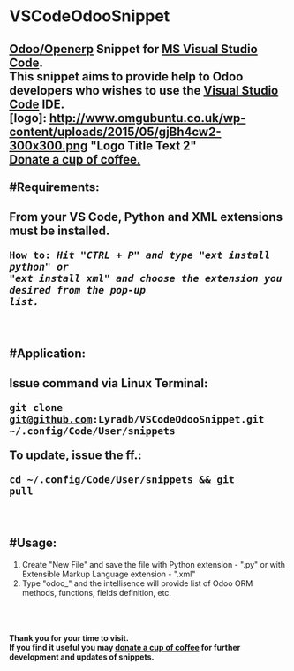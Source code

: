 # <b>VSCodeOdooSnippet</b>
<a href="https://www.odoo.com/" style="text-decoration:underline;" target="_blank" >Odoo/Openerp</a> Snippet for <a href="https://code.visualstudio.com/" style="text-decoration:underline;" target="_blank" >MS Visual Studio Code</a>.<br/>
This snippet aims to provide help to Odoo developers who wishes to use the <a href="https://code.visualstudio.com/" style="text-decoration:underline;" target="_blank" >Visual Studio Code</a> IDE.
<br/>
[logo]: http://www.omgubuntu.co.uk/wp-content/uploads/2015/05/gjBh4cw2-300x300.png "Logo Title Text 2"
<br/>
<a href="https://www.paypal.com/cgi-bin/webscr?cmd=_donations&business=U2VV4BHMLAD8L&lc=PH&item_name=github%2fdonate4dev&item_number=%40lyradb%2fvscode&currency_code=PHP&bn=PP%2dDonationsBF%3abtn_donateCC_LG%2egif%3aNonHosted" title="Your donation is highly appreciated." style="text-decoration:underline;" target="_blank" >Donate a cup of coffee.</a>
<br/>
<br/>
#Requirements:<br/>
-----
  From your VS Code, Python and XML extensions must be installed.<br/>
    <pre><code>How to: <i>Hit "CTRL + P" and type "ext install python" or "ext install xml" 
    and choose the extension you desired from the pop-up list.</i></code></pre>
<br/>
<br/>
#Application:<br/>
-----
  Issue command via Linux Terminal:<br/>
    <pre><code>git clone git@github.com:Lyradb/VSCodeOdooSnippet.git ~/.config/Code/User/snippets</code></pre>
  To update, issue the ff.:
    <pre><code>cd ~/.config/Code/User/snippets && git pull</code></pre>
  <br/>
  <br/>
#Usage:
-----
  1. Create "New File" and save the file with Python extension - ".py" 
    or with Extensible Markup Language extension - ".xml"<br/>
  2. Type "odoo_" and the intellisence will provide list of 
    Odoo ORM methods, functions, fields definition, etc.
<br/>
<br/>
<br/>
<b>Thank you for your time to visit.<br/>If you find it useful you may <a href="https://www.paypal.com/cgi-bin/webscr?cmd=_donations&business=U2VV4BHMLAD8L&lc=PH&item_name=github%2fdonate4dev&item_number=%40lyradb%2fvscode&currency_code=PHP&bn=PP%2dDonationsBF%3abtn_donateCC_LG%2egif%3aNonHosted" title="Your donation is highly appreciated." style="text-decoration:underline;" target="_blank" >donate a cup of coffee</a> for further development and updates of snippets.</b>
